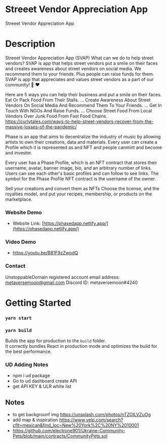 


# Streeet Vendor Appreciation App

Streeet Vendor Appreciation App

# Description
Streeet Vendor Appreciation App (SVAP)
What can we do to help street vendors?
SVAP is app that helps street vendors put a smile on their faces and creates awareness about street vendors on social media. We recommend them to your friends.  Plus people can raise funds for them.
SVAP is app that appreciates and values street vendors as a part of our community! 🥟 ♥️

Here are 5 ways you can help their business and put a smile on their faces.
Eat Or Pack Food From Their Stalls. ...
Create Awareness About Street Vendors On Social Media And Recommend Them To Your Friends. ...
Get In Touch With NGOs And Raise Funds. ...
Choose Street Food From Local Vendors Over Junk Food From Fast Food Chains.
https://curlytales.com/ways-to-help-street-vendors-recover-from-the-massive-losses-of-the-pandemic/


Phase is an app that aims to decentralize the industry of music by allowing artists to own their creations, data and materials. Every user can create a Profile which it is represented as and NFT and people canmint and become and investor.

Every user has a Phase Profile, which is an NFT contract that stores their username, avatar, banner image, bio, and an arbitrary number of links. Users can see each other's basic profiles and can follow to see links. The symbol for the Phase Profile NFT contract is the username of the owner.

Sell your creations and convert them as NFTs
Choose the license, and the royalties model, and put your recipes, membership, or products on the marketplace.

### Website Demo

- Website Link: [https://phasedapp.netlify.app/](https://phasedapp.netlify.app/)

### Video Demo

- https://youtu.be/B81F9zZwpdQ

### Contact

UnstoppableDomain registered account email address: metaversemoon@gmail.com
Discord ID: metaversemoon#4240

# Getting Started

### `yarn start`

### `yarn build`

Builds the app for production to the `build` folder.\
It correctly bundles React in production mode and optimizes the build for the best performance.

### UD Adding Notes

- npm i ud package
- Go to ud dashboard create API
- get API KEY & ULR white list


## Notes
- to get backgrounf img https://unsplash.com/photos/nTZOILVZuOg
- add map & inspiration https://www.yelp.com/search?cflt=mexican&find_loc=New%20York%2C%20NY%2010001
- https://github.com/electrone901/Ukraine-Community-Pets/blob/main/contracts/CommunityPets.sol

